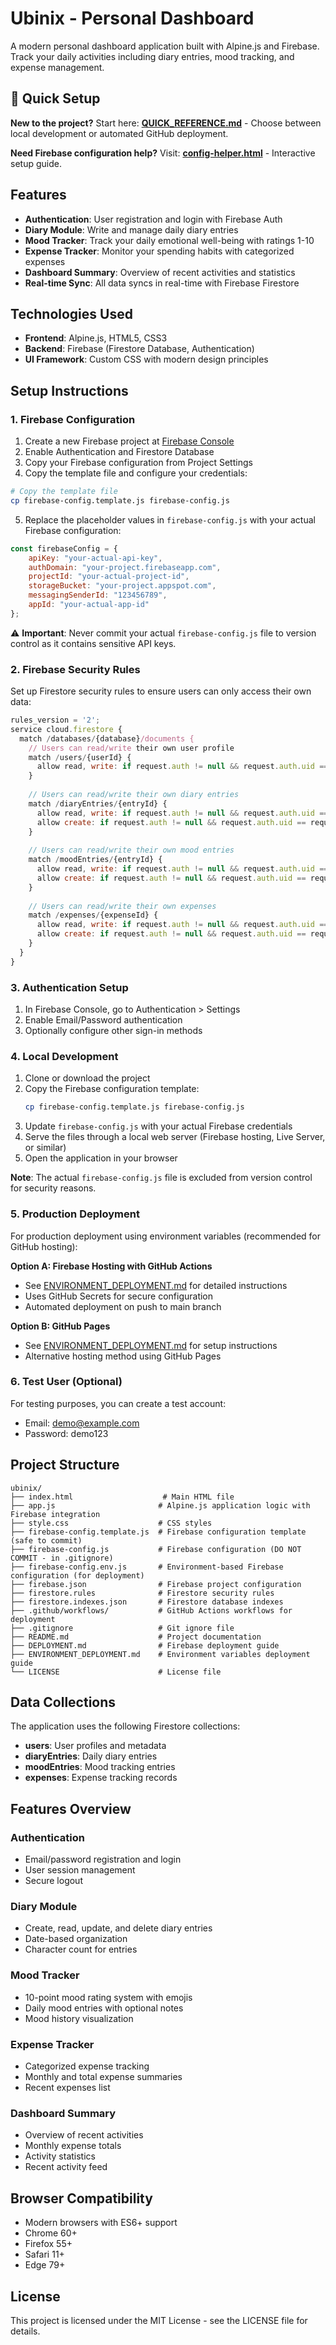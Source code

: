 # Ubinix - Personal Dashboard

A modern personal dashboard application built with Alpine.js and Firebase. Track your daily activities including diary entries, mood tracking, and expense management.

## 🚀 Quick Setup

**New to the project?** Start here: **[QUICK_REFERENCE.md](QUICK_REFERENCE.md)** - Choose between local development or automated GitHub deployment.

**Need Firebase configuration help?** Visit: **[config-helper.html](config-helper.html)** - Interactive setup guide.

## Features

- **Authentication**: User registration and login with Firebase Auth
- **Diary Module**: Write and manage daily diary entries
- **Mood Tracker**: Track your daily emotional well-being with ratings 1-10
- **Expense Tracker**: Monitor your spending habits with categorized expenses
- **Dashboard Summary**: Overview of recent activities and statistics
- **Real-time Sync**: All data syncs in real-time with Firebase Firestore

## Technologies Used

- **Frontend**: Alpine.js, HTML5, CSS3
- **Backend**: Firebase (Firestore Database, Authentication)
- **UI Framework**: Custom CSS with modern design principles

## Setup Instructions

### 1. Firebase Configuration

1. Create a new Firebase project at [Firebase Console](https://console.firebase.google.com/)
2. Enable Authentication and Firestore Database
3. Copy your Firebase configuration from Project Settings
4. Copy the template file and configure your credentials:

```bash
# Copy the template file
cp firebase-config.template.js firebase-config.js
```

5. Replace the placeholder values in `firebase-config.js` with your actual Firebase configuration:

```javascript
const firebaseConfig = {
    apiKey: "your-actual-api-key",
    authDomain: "your-project.firebaseapp.com",
    projectId: "your-actual-project-id",
    storageBucket: "your-project.appspot.com",
    messagingSenderId: "123456789",
    appId: "your-actual-app-id"
};
```

⚠️ **Important**: Never commit your actual `firebase-config.js` file to version control as it contains sensitive API keys.

### 2. Firebase Security Rules

Set up Firestore security rules to ensure users can only access their own data:

```javascript
rules_version = '2';
service cloud.firestore {
  match /databases/{database}/documents {
    // Users can read/write their own user profile
    match /users/{userId} {
      allow read, write: if request.auth != null && request.auth.uid == userId;
    }
    
    // Users can read/write their own diary entries
    match /diaryEntries/{entryId} {
      allow read, write: if request.auth != null && request.auth.uid == resource.data.user_id;
      allow create: if request.auth != null && request.auth.uid == request.resource.data.user_id;
    }
    
    // Users can read/write their own mood entries
    match /moodEntries/{entryId} {
      allow read, write: if request.auth != null && request.auth.uid == resource.data.user_id;
      allow create: if request.auth != null && request.auth.uid == request.resource.data.user_id;
    }
    
    // Users can read/write their own expenses
    match /expenses/{expenseId} {
      allow read, write: if request.auth != null && request.auth.uid == resource.data.user_id;
      allow create: if request.auth != null && request.auth.uid == request.resource.data.user_id;
    }
  }
}
```

### 3. Authentication Setup

1. In Firebase Console, go to Authentication > Settings
2. Enable Email/Password authentication
3. Optionally configure other sign-in methods

### 4. Local Development

1. Clone or download the project
2. Copy the Firebase configuration template:
   ```bash
   cp firebase-config.template.js firebase-config.js
   ```
3. Update `firebase-config.js` with your actual Firebase credentials
4. Serve the files through a local web server (Firebase hosting, Live Server, or similar)
5. Open the application in your browser

**Note**: The actual `firebase-config.js` file is excluded from version control for security reasons.

### 5. Production Deployment

For production deployment using environment variables (recommended for GitHub hosting):

**Option A: Firebase Hosting with GitHub Actions**
- See [ENVIRONMENT_DEPLOYMENT.md](ENVIRONMENT_DEPLOYMENT.md) for detailed instructions
- Uses GitHub Secrets for secure configuration
- Automated deployment on push to main branch

**Option B: GitHub Pages**
- See [ENVIRONMENT_DEPLOYMENT.md](ENVIRONMENT_DEPLOYMENT.md) for setup instructions
- Alternative hosting method using GitHub Pages

### 6. Test User (Optional)

For testing purposes, you can create a test account:
- Email: demo@example.com
- Password: demo123

## Project Structure

```
ubinix/
├── index.html                    # Main HTML file
├── app.js                       # Alpine.js application logic with Firebase integration
├── style.css                    # CSS styles
├── firebase-config.template.js  # Firebase configuration template (safe to commit)
├── firebase-config.js           # Firebase configuration (DO NOT COMMIT - in .gitignore)
├── firebase-config.env.js       # Environment-based Firebase configuration (for deployment)
├── firebase.json                # Firebase project configuration
├── firestore.rules              # Firestore security rules
├── firestore.indexes.json       # Firestore database indexes
├── .github/workflows/           # GitHub Actions workflows for deployment
├── .gitignore                   # Git ignore file
├── README.md                    # Project documentation
├── DEPLOYMENT.md                # Firebase deployment guide
├── ENVIRONMENT_DEPLOYMENT.md    # Environment variables deployment guide
└── LICENSE                      # License file
```

## Data Collections

The application uses the following Firestore collections:

- **users**: User profiles and metadata
- **diaryEntries**: Daily diary entries
- **moodEntries**: Mood tracking entries
- **expenses**: Expense tracking records

## Features Overview

### Authentication
- Email/password registration and login
- User session management
- Secure logout

### Diary Module
- Create, read, update, and delete diary entries
- Date-based organization
- Character count for entries

### Mood Tracker
- 10-point mood rating system with emojis
- Daily mood entries with optional notes
- Mood history visualization

### Expense Tracker
- Categorized expense tracking
- Monthly and total expense summaries
- Recent expenses list

### Dashboard Summary
- Overview of recent activities
- Monthly expense totals
- Activity statistics
- Recent activity feed

## Browser Compatibility

- Modern browsers with ES6+ support
- Chrome 60+
- Firefox 55+
- Safari 11+
- Edge 79+

## License

This project is licensed under the MIT License - see the LICENSE file for details.